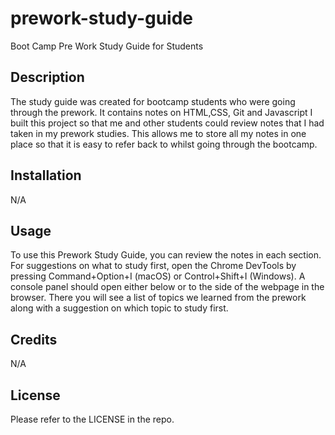 # prework-study-guide
Boot Camp Pre Work Study Guide for Students

## Description

The study guide was created for bootcamp students who were going through the prework. It contains notes on HTML,CSS, Git and Javascript
I built this project so that me and other students could review notes that I had taken in my prework studies. This allows me to store all my notes in one place so that it is easy to refer back to whilst going through the bootcamp.

## Installation

N/A

## Usage

To use this Prework Study Guide, you can review the notes in each section. For suggestions on what to study first, open the Chrome DevTools by pressing Command+Option+I (macOS) or Control+Shift+I (Windows). A console panel should open either below or to the side of the webpage in the browser. There you will see a list of topics we learned from the prework along with a suggestion on which topic to study first.

## Credits

N/A

## License

Please refer to the LICENSE in the repo.




